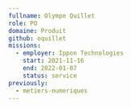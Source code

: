 ```yaml
---
fullname: Olympe Quillet
role: PO
domaine: Produit
github: oquillet
missions:
  - employer: Ippon Technologies
    start: 2021-11-16
    end: 2022-01-07
    status: service
previously:
  - metiers-numeriques
---
```

